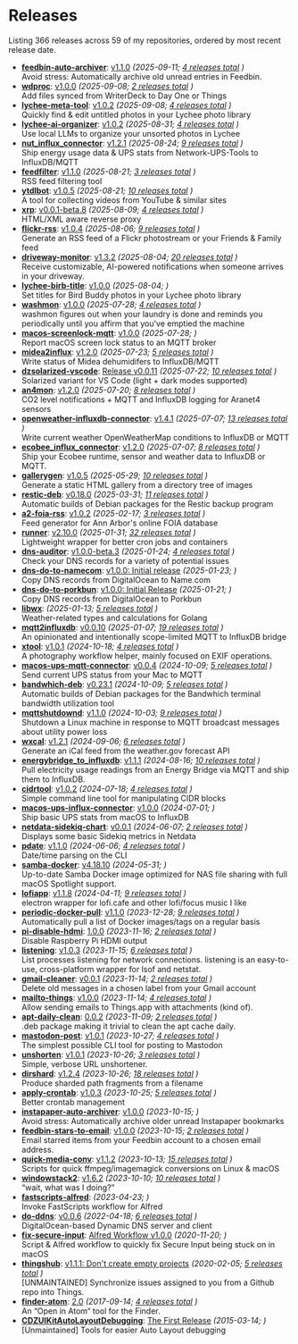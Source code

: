 # Releases

Listing <!-- releases_count starts -->366<!-- releases_count ends --> releases across <!-- project_count starts -->59<!-- project_count ends --> of my repositories, ordered by most recent release date.

<!-- recent_releases starts -->
* **[feedbin-auto-archiver](https://github.com/cdzombak/feedbin-auto-archiver)**: [v1.1.0](https://github.com/cdzombak/feedbin-auto-archiver/releases/tag/v1.1.0) *(2025-09-11; [4 releases total](https://github.com/cdzombak/feedbin-auto-archiver/releases) )* 
<br />Avoid stress: Automatically archive old unread entries in Feedbin.
* **[wdproc](https://github.com/cdzombak/wdproc)**: [v1.0.0](https://github.com/cdzombak/wdproc/releases/tag/v1.0.0) *(2025-09-08; [2 releases total](https://github.com/cdzombak/wdproc/releases) )* 
<br />Add files synced from WriterDeck to Day One or Things
* **[lychee-meta-tool](https://github.com/cdzombak/lychee-meta-tool)**: [v1.0.2](https://github.com/cdzombak/lychee-meta-tool/releases/tag/v1.0.2) *(2025-09-08; [4 releases total](https://github.com/cdzombak/lychee-meta-tool/releases) )* 
<br />Quickly find & edit untitled photos in your Lychee photo library
* **[lychee-ai-organizer](https://github.com/cdzombak/lychee-ai-organizer)**: [v1.0.2](https://github.com/cdzombak/lychee-ai-organizer/releases/tag/v1.0.2) *(2025-08-31; [4 releases total](https://github.com/cdzombak/lychee-ai-organizer/releases) )* 
<br />Use local LLMs to organize your unsorted photos in Lychee
* **[nut_influx_connector](https://github.com/cdzombak/nut_influx_connector)**: [v1.2.1](https://github.com/cdzombak/nut_influx_connector/releases/tag/v1.2.1) *(2025-08-24; [9 releases total](https://github.com/cdzombak/nut_influx_connector/releases) )* 
<br />Ship energy usage data & UPS stats from Network-UPS-Tools to InfluxDB/MQTT
* **[feedfilter](https://github.com/cdzombak/feedfilter)**: [v1.1.0](https://github.com/cdzombak/feedfilter/releases/tag/v1.1.0) *(2025-08-21; [3 releases total](https://github.com/cdzombak/feedfilter/releases) )* 
<br />RSS feed filtering tool
* **[ytdlbot](https://github.com/cdzombak/ytdlbot)**: [v1.0.5](https://github.com/cdzombak/ytdlbot/releases/tag/v1.0.5) *(2025-08-21; [10 releases total](https://github.com/cdzombak/ytdlbot/releases) )* 
<br />A tool for collecting videos from YouTube & similar sites
* **[xrp](https://github.com/cdzombak/xrp)**: [v0.0.1-beta.8](https://github.com/cdzombak/xrp/releases/tag/v0.0.1-beta.8) *(2025-08-09; [4 releases total](https://github.com/cdzombak/xrp/releases) )* 
<br />HTML/XML aware reverse proxy
* **[flickr-rss](https://github.com/cdzombak/flickr-rss)**: [v1.0.4](https://github.com/cdzombak/flickr-rss/releases/tag/v1.0.4) *(2025-08-06; [9 releases total](https://github.com/cdzombak/flickr-rss/releases) )* 
<br />Generate an RSS feed of a Flickr photostream or your Friends & Family feed
* **[driveway-monitor](https://github.com/cdzombak/driveway-monitor)**: [v1.3.2](https://github.com/cdzombak/driveway-monitor/releases/tag/v1.3.2) *(2025-08-04; [20 releases total](https://github.com/cdzombak/driveway-monitor/releases) )* 
<br />Receive customizable, AI-powered notifications when someone arrives in your driveway.
* **[lychee-birb-title](https://github.com/cdzombak/lychee-birb-title)**: [v1.0.0](https://github.com/cdzombak/lychee-birb-title/releases/tag/v1.0.0) *(2025-08-04; )* 
<br />Set titles for Bird Buddy photos in your Lychee photo library
* **[washmon](https://github.com/cdzombak/washmon)**: [v1.0.0](https://github.com/cdzombak/washmon/releases/tag/v1.0.0) *(2025-07-28; [4 releases total](https://github.com/cdzombak/washmon/releases) )* 
<br />washmon figures out when your laundry is done and reminds you periodically until you affirm that you've emptied the machine
* **[macos-screenlock-mqtt](https://github.com/cdzombak/macos-screenlock-mqtt)**: [v1.0.0](https://github.com/cdzombak/macos-screenlock-mqtt/releases/tag/v1.0.0) *(2025-07-28; )* 
<br />Report macOS screen lock status to an MQTT broker
* **[midea2influx](https://github.com/cdzombak/midea2influx)**: [v1.2.0](https://github.com/cdzombak/midea2influx/releases/tag/v1.2.0) *(2025-07-23; [5 releases total](https://github.com/cdzombak/midea2influx/releases) )* 
<br />Write status of Midea dehumidifers to InfluxDB/MQTT
* **[dzsolarized-vscode](https://github.com/cdzombak/dzsolarized-vscode)**: [Release v0.0.11](https://github.com/cdzombak/dzsolarized-vscode/releases/tag/v0.0.11) *(2025-07-22; [10 releases total](https://github.com/cdzombak/dzsolarized-vscode/releases) )* 
<br />Solarized variant for VS Code (light + dark modes supported)
* **[an4mon](https://github.com/cdzombak/an4mon)**: [v1.2.0](https://github.com/cdzombak/an4mon/releases/tag/v1.2.0) *(2025-07-20; [8 releases total](https://github.com/cdzombak/an4mon/releases) )* 
<br />CO2 level notifications + MQTT and InfluxDB logging for Aranet4 sensors
* **[openweather-influxdb-connector](https://github.com/cdzombak/openweather-influxdb-connector)**: [v1.4.1](https://github.com/cdzombak/openweather-influxdb-connector/releases/tag/v1.4.1) *(2025-07-07; [13 releases total](https://github.com/cdzombak/openweather-influxdb-connector/releases) )* 
<br />Write current weather OpenWeatherMap conditions to InfluxDB or MQTT
* **[ecobee_influx_connector](https://github.com/cdzombak/ecobee_influx_connector)**: [v1.2.0](https://github.com/cdzombak/ecobee_influx_connector/releases/tag/v1.2.0) *(2025-07-07; [8 releases total](https://github.com/cdzombak/ecobee_influx_connector/releases) )* 
<br />Ship your Ecobee runtime, sensor and weather data to InfluxDB or MQTT.
* **[gallerygen](https://github.com/cdzombak/gallerygen)**: [v1.0.5](https://github.com/cdzombak/gallerygen/releases/tag/v1.0.5) *(2025-05-29; [10 releases total](https://github.com/cdzombak/gallerygen/releases) )* 
<br />Generate a static HTML gallery from a directory tree of images
* **[restic-deb](https://github.com/cdzombak/restic-deb)**: [v0.18.0](https://github.com/cdzombak/restic-deb/releases/tag/v0.18.0) *(2025-03-31; [11 releases total](https://github.com/cdzombak/restic-deb/releases) )* 
<br />Automatic builds of Debian packages for the Restic backup program
* **[a2-foia-rss](https://github.com/cdzombak/a2-foia-rss)**: [v1.0.2](https://github.com/cdzombak/a2-foia-rss/releases/tag/v1.0.2) *(2025-02-17; [3 releases total](https://github.com/cdzombak/a2-foia-rss/releases) )* 
<br />Feed generator for Ann Arbor's online FOIA database
* **[runner](https://github.com/cdzombak/runner)**: [v2.10.0](https://github.com/cdzombak/runner/releases/tag/v2.10.0) *(2025-01-31; [32 releases total](https://github.com/cdzombak/runner/releases) )* 
<br />Lightweight wrapper for better cron jobs and containers
* **[dns-auditor](https://github.com/cdzombak/dns-auditor)**: [v1.0.0-beta.3](https://github.com/cdzombak/dns-auditor/releases/tag/v1.0.0-beta.3) *(2025-01-24; [4 releases total](https://github.com/cdzombak/dns-auditor/releases) )* 
<br />Check your DNS records for a variety of potential issues
* **[dns-do-to-namecom](https://github.com/cdzombak/dns-do-to-namecom)**: [v1.0.0: Initial release](https://github.com/cdzombak/dns-do-to-namecom/releases/tag/v1.0.0) *(2025-01-23; )* 
<br />Copy DNS records from DigitalOcean to Name.com
* **[dns-do-to-porkbun](https://github.com/cdzombak/dns-do-to-porkbun)**: [v1.0.0: Initial Release](https://github.com/cdzombak/dns-do-to-porkbun/releases/tag/v1.0.0) *(2025-01-21; )* 
<br />Copy DNS records from DigitalOcean to Porkbun
* **[libwx](https://github.com/cdzombak/libwx)**: [](https://github.com/cdzombak/libwx/releases/tag/v1.3.0) *(2025-01-13; [5 releases total](https://github.com/cdzombak/libwx/releases) )* 
<br />Weather-related types and calculations for Golang
* **[mqtt2influxdb](https://github.com/cdzombak/mqtt2influxdb)**: [v0.0.10](https://github.com/cdzombak/mqtt2influxdb/releases/tag/v0.0.10) *(2025-01-07; [19 releases total](https://github.com/cdzombak/mqtt2influxdb/releases) )* 
<br />An opinionated and intentionally scope-limited MQTT to InfluxDB bridge
* **[xtool](https://github.com/cdzombak/xtool)**: [v1.0.1](https://github.com/cdzombak/xtool/releases/tag/v1.0.1) *(2024-10-18; [4 releases total](https://github.com/cdzombak/xtool/releases) )* 
<br />A photography workflow helper, mainly focused on EXIF operations.
* **[macos-ups-mqtt-connector](https://github.com/cdzombak/macos-ups-mqtt-connector)**: [v0.0.4](https://github.com/cdzombak/macos-ups-mqtt-connector/releases/tag/v0.0.4) *(2024-10-09; [5 releases total](https://github.com/cdzombak/macos-ups-mqtt-connector/releases) )* 
<br />Send current UPS status from your Mac to MQTT
* **[bandwhich-deb](https://github.com/cdzombak/bandwhich-deb)**: [v0.23.1](https://github.com/cdzombak/bandwhich-deb/releases/tag/v0.23.1) *(2024-10-09; [5 releases total](https://github.com/cdzombak/bandwhich-deb/releases) )* 
<br />Automatic builds of Debian packages for the Bandwhich terminal bandwidth utilization tool
* **[mqttshutdownd](https://github.com/cdzombak/mqttshutdownd)**: [v1.1.0](https://github.com/cdzombak/mqttshutdownd/releases/tag/v1.1.0) *(2024-10-03; [9 releases total](https://github.com/cdzombak/mqttshutdownd/releases) )* 
<br />Shutdown a Linux machine in response to MQTT broadcast messages about utility power loss
* **[wxcal](https://github.com/cdzombak/wxcal)**: [v1.2.1](https://github.com/cdzombak/wxcal/releases/tag/v1.2.1) *(2024-09-06; [6 releases total](https://github.com/cdzombak/wxcal/releases) )* 
<br />Generate an iCal feed from the weather.gov forecast API
* **[energybridge_to_influxdb](https://github.com/cdzombak/energybridge_to_influxdb)**: [v1.1.1](https://github.com/cdzombak/energybridge_to_influxdb/releases/tag/v1.1.1) *(2024-08-16; [10 releases total](https://github.com/cdzombak/energybridge_to_influxdb/releases) )* 
<br />Pull electricity usage readings from an Energy Bridge via MQTT and ship them to InfluxDB.
* **[cidrtool](https://github.com/cdzombak/cidrtool)**: [v1.0.2](https://github.com/cdzombak/cidrtool/releases/tag/v1.0.2) *(2024-07-18; [4 releases total](https://github.com/cdzombak/cidrtool/releases) )* 
<br />Simple command line tool for manipulating CIDR blocks
* **[macos-ups-influx-connector](https://github.com/cdzombak/macos-ups-influx-connector)**: [v1.0.0](https://github.com/cdzombak/macos-ups-influx-connector/releases/tag/v1.0.0) *(2024-07-01; )* 
<br />Ship basic UPS stats from macOS to InfluxDB
* **[netdata-sidekiq-chart](https://github.com/cdzombak/netdata-sidekiq-chart)**: [v0.0.1](https://github.com/cdzombak/netdata-sidekiq-chart/releases/tag/v0.0.1) *(2024-06-07; [2 releases total](https://github.com/cdzombak/netdata-sidekiq-chart/releases) )* 
<br />Displays some basic Sidekiq metrics in Netdata
* **[pdate](https://github.com/cdzombak/pdate)**: [v1.1.0](https://github.com/cdzombak/pdate/releases/tag/v1.1.0) *(2024-06-06; [4 releases total](https://github.com/cdzombak/pdate/releases) )* 
<br />Date/time parsing on the CLI
* **[samba-docker](https://github.com/cdzombak/samba-docker)**: [v4.18.10](https://github.com/cdzombak/samba-docker/releases/tag/v4.18.10) *(2024-05-31; )* 
<br />Up-to-date Samba Docker image optimized for NAS file sharing with full macOS Spotlight support.
* **[lofiapp](https://github.com/cdzombak/lofiapp)**: [v1.1.8](https://github.com/cdzombak/lofiapp/releases/tag/v1.1.8) *(2024-04-11; [9 releases total](https://github.com/cdzombak/lofiapp/releases) )* 
<br />electron wrapper for lofi.cafe and other lofi/focus music I like
* **[periodic-docker-pull](https://github.com/cdzombak/periodic-docker-pull)**: [v1.1.0](https://github.com/cdzombak/periodic-docker-pull/releases/tag/v1.1.0) *(2023-12-28; [9 releases total](https://github.com/cdzombak/periodic-docker-pull/releases) )* 
<br />Automatically pull a list of Docker images/tags on a regular basis
* **[pi-disable-hdmi](https://github.com/cdzombak/pi-disable-hdmi)**: [1.0.0](https://github.com/cdzombak/pi-disable-hdmi/releases/tag/1.0.0) *(2023-11-16; [2 releases total](https://github.com/cdzombak/pi-disable-hdmi/releases) )* 
<br />Disable Raspberry Pi HDMI output
* **[listening](https://github.com/cdzombak/listening)**: [v1.0.3](https://github.com/cdzombak/listening/releases/tag/v1.0.3) *(2023-11-15; [6 releases total](https://github.com/cdzombak/listening/releases) )* 
<br />List processes listening for network connections. listening is an easy-to-use, cross-platform wrapper for lsof and netstat.
* **[gmail-cleaner](https://github.com/cdzombak/gmail-cleaner)**: [v0.0.1](https://github.com/cdzombak/gmail-cleaner/releases/tag/v0.0.1) *(2023-11-14; [2 releases total](https://github.com/cdzombak/gmail-cleaner/releases) )* 
<br />Delete old messages in a chosen label from your Gmail account
* **[mailto-things](https://github.com/cdzombak/mailto-things)**: [v1.0.0](https://github.com/cdzombak/mailto-things/releases/tag/v1.0.0) *(2023-11-14; [4 releases total](https://github.com/cdzombak/mailto-things/releases) )* 
<br />Allow sending emails to Things.app with attachments (kind of).
* **[apt-daily-clean](https://github.com/cdzombak/apt-daily-clean)**: [0.0.2](https://github.com/cdzombak/apt-daily-clean/releases/tag/0.0.2) *(2023-11-09; [2 releases total](https://github.com/cdzombak/apt-daily-clean/releases) )* 
<br />.deb package making it trivial to clean the apt cache daily.
* **[mastodon-post](https://github.com/cdzombak/mastodon-post)**: [v1.0.1](https://github.com/cdzombak/mastodon-post/releases/tag/v1.0.1) *(2023-10-27; [4 releases total](https://github.com/cdzombak/mastodon-post/releases) )* 
<br />The simplest possible CLI tool for posting to Mastodon
* **[unshorten](https://github.com/cdzombak/unshorten)**: [v1.0.1](https://github.com/cdzombak/unshorten/releases/tag/v1.0.1) *(2023-10-26; [3 releases total](https://github.com/cdzombak/unshorten/releases) )* 
<br />Simple, verbose URL unshortener.
* **[dirshard](https://github.com/cdzombak/dirshard)**: [v1.2.4](https://github.com/cdzombak/dirshard/releases/tag/v1.2.4) *(2023-10-26; [18 releases total](https://github.com/cdzombak/dirshard/releases) )* 
<br />Produce sharded path fragments from a filename
* **[apply-crontab](https://github.com/cdzombak/apply-crontab)**: [v1.0.3](https://github.com/cdzombak/apply-crontab/releases/tag/v1.0.3) *(2023-10-25; [5 releases total](https://github.com/cdzombak/apply-crontab/releases) )* 
<br />Better crontab management
* **[instapaper-auto-archiver](https://github.com/cdzombak/instapaper-auto-archiver)**: [v1.0.0](https://github.com/cdzombak/instapaper-auto-archiver/releases/tag/v1.0.0) *(2023-10-15; )* 
<br />Avoid stress: Automatically archive older unread Instapaper bookmarks
* **[feedbin-stars-to-email](https://github.com/cdzombak/feedbin-stars-to-email)**: [v1.0.0](https://github.com/cdzombak/feedbin-stars-to-email/releases/tag/v1.0.0) *(2023-10-15; [2 releases total](https://github.com/cdzombak/feedbin-stars-to-email/releases) )* 
<br />Email starred items from your Feedbin account to a chosen email address.
* **[quick-media-conv](https://github.com/cdzombak/quick-media-conv)**: [v1.1.2](https://github.com/cdzombak/quick-media-conv/releases/tag/v1.1.2) *(2023-10-13; [15 releases total](https://github.com/cdzombak/quick-media-conv/releases) )* 
<br />Scripts for quick ffmpeg/imagemagick conversions on Linux & macOS
* **[windowstack2](https://github.com/cdzombak/windowstack2)**: [v1.6.2](https://github.com/cdzombak/windowstack2/releases/tag/v1.6.2) *(2023-10-10; [10 releases total](https://github.com/cdzombak/windowstack2/releases) )* 
<br />“wait, what was I doing?”
* **[fastscripts-alfred](https://github.com/cdzombak/fastscripts-alfred)**: [](https://github.com/cdzombak/fastscripts-alfred/releases/tag/v1.0) *(2023-04-23; )* 
<br />Invoke FastScripts workflow for Alfred
* **[do-ddns](https://github.com/cdzombak/do-ddns)**: [v0.0.6](https://github.com/cdzombak/do-ddns/releases/tag/v0.0.6) *(2022-04-18; [6 releases total](https://github.com/cdzombak/do-ddns/releases) )* 
<br />DigitalOcean-based Dynamic DNS server and client
* **[fix-secure-input](https://github.com/cdzombak/fix-secure-input)**: [Alfred Workflow v1.0.0](https://github.com/cdzombak/fix-secure-input/releases/tag/v1.0.0) *(2020-11-20; )* 
<br />Script & Alfred workflow to quickly fix Secure Input being stuck on in macOS
* **[thingshub](https://github.com/cdzombak/thingshub)**: [v1.1.1: Don't create empty projects](https://github.com/cdzombak/thingshub/releases/tag/v1.1.1) *(2020-02-05; [5 releases total](https://github.com/cdzombak/thingshub/releases) )* 
<br />[UNMAINTAINED] Synchronize issues assigned to you from a Github repo into Things.
* **[finder-atom](https://github.com/cdzombak/finder-atom)**: [2.0](https://github.com/cdzombak/finder-atom/releases/tag/v2.0) *(2017-09-14; [4 releases total](https://github.com/cdzombak/finder-atom/releases) )* 
<br />An “Open in Atom“ tool for the Finder.
* **[CDZUIKitAutoLayoutDebugging](https://github.com/cdzombak/CDZUIKitAutoLayoutDebugging)**: [The First Release](https://github.com/cdzombak/CDZUIKitAutoLayoutDebugging/releases/tag/0.0.7) *(2015-03-14; )* 
<br />[Unmaintained] Tools for easier Auto Layout debugging
<!-- recent_releases ends -->
